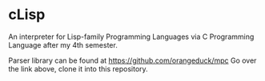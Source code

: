 # cLisp


An interpreter for Lisp-family Programming Languages via C Programming Language after my 4th semester.

Parser library can be found at https://github.com/orangeduck/mpc
Go over the link above, clone it into this repository.
